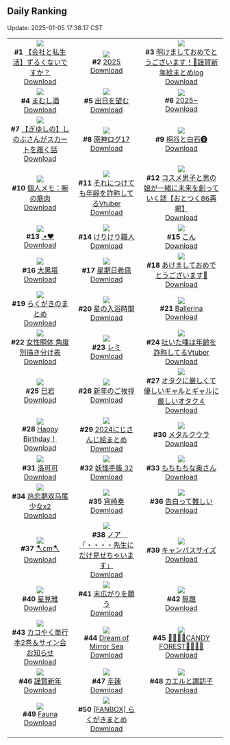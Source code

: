 ## Daily Ranking
Update: 2025-01-05 17:38:17 CST

|      |      |      |
| :----: | :----: | :----: |
| ![](https://i.pixiv.re/c/240x480/img-master/img/2025/01/03/12/00/15/125851300_p0_master1200.jpg)<br>**#1** [【会社と私生活】ずるくないですか？](https://www.pixiv.net/artworks/125851300)<br>[Download](https://i.pixiv.re/img-original/img/2025/01/03/12/00/15/125851300_p0.jpg) | ![](https://i.pixiv.re/c/240x480/img-master/img/2025/01/03/00/00/02/125838053_p0_master1200.jpg)<br>**#2** [2025](https://www.pixiv.net/artworks/125838053)<br>[Download](https://i.pixiv.re/img-original/img/2025/01/03/00/00/02/125838053_p0.jpg) | ![](https://i.pixiv.re/c/240x480/img-master/img/2025/01/04/13/58/59/125888319_p0_master1200.jpg)<br>**#3** [明けましておめでとうございます！🎍謹賀新年絵まとめlog](https://www.pixiv.net/artworks/125888319)<br>[Download](https://i.pixiv.re/img-original/img/2025/01/04/13/58/59/125888319_p0.png) |
| ![](https://i.pixiv.re/c/240x480/img-master/img/2025/01/04/07/30/01/125880896_p0_master1200.jpg)<br>**#4** [まむし酒](https://www.pixiv.net/artworks/125880896)<br>[Download](https://i.pixiv.re/img-original/img/2025/01/04/07/30/01/125880896_p0.jpg) | ![](https://i.pixiv.re/c/240x480/img-master/img/2025/01/04/00/00/09/125872428_p0_master1200.jpg)<br>**#5** [出日を望む](https://www.pixiv.net/artworks/125872428)<br>[Download](https://i.pixiv.re/img-original/img/2025/01/04/00/00/09/125872428_p0.png) | ![](https://i.pixiv.re/c/240x480/img-master/img/2025/01/03/00/00/23/125838182_p0_master1200.jpg)<br>**#6** [2025~](https://www.pixiv.net/artworks/125838182)<br>[Download](https://i.pixiv.re/img-original/img/2025/01/03/00/00/23/125838182_p0.jpg) |
| ![](https://i.pixiv.re/c/240x480/img-master/img/2025/01/03/00/00/09/125838103_p0_master1200.jpg)<br>**#7** [【ぎゆしの】しのぶさんがスカートを履く話](https://www.pixiv.net/artworks/125838103)<br>[Download](https://i.pixiv.re/img-original/img/2025/01/03/00/00/09/125838103_p0.png) | ![](https://i.pixiv.re/c/240x480/img-master/img/2025/01/04/14/17/15/125888723_p0_master1200.jpg)<br>**#8** [原神ログ17](https://www.pixiv.net/artworks/125888723)<br>[Download](https://i.pixiv.re/img-original/img/2025/01/04/14/17/15/125888723_p0.jpg) | ![](https://i.pixiv.re/c/240x480/img-master/img/2025/01/04/00/41/25/125874416_p0_master1200.jpg)<br>**#9** [桐谷と白石❾](https://www.pixiv.net/artworks/125874416)<br>[Download](https://i.pixiv.re/img-original/img/2025/01/04/00/41/25/125874416_p0.png) |
| ![](https://i.pixiv.re/c/240x480/img-master/img/2025/01/04/06/00/11/125879874_p0_master1200.jpg)<br>**#10** [個人メモ：腕の筋肉](https://www.pixiv.net/artworks/125879874)<br>[Download](https://i.pixiv.re/img-original/img/2025/01/04/06/00/11/125879874_p0.jpg) | ![](https://i.pixiv.re/c/240x480/img-master/img/2025/01/03/21/04/49/125865924_p0_master1200.jpg)<br>**#11** [それにつけても年齢を詐称してるVtuber](https://www.pixiv.net/artworks/125865924)<br>[Download](https://i.pixiv.re/img-original/img/2025/01/03/21/04/49/125865924_p0.jpg) | ![](https://i.pixiv.re/c/240x480/img-master/img/2025/01/03/12/00/52/125851355_p0_master1200.jpg)<br>**#12** [コスメ男子と男の娘が一緒に未来を創っていく話【おとつく86再掲】](https://www.pixiv.net/artworks/125851355)<br>[Download](https://i.pixiv.re/img-original/img/2025/01/03/12/00/52/125851355_p0.jpg) |
| ![](https://i.pixiv.re/c/240x480/img-master/img/2025/01/04/00/00/27/125872535_p0_master1200.jpg)<br>**#13** [.•♥](https://www.pixiv.net/artworks/125872535)<br>[Download](https://i.pixiv.re/img-original/img/2025/01/04/00/00/27/125872535_p0.jpg) | ![](https://i.pixiv.re/c/240x480/img-master/img/2025/01/03/20/30/01/125864645_p0_master1200.jpg)<br>**#14** [けりけり職人](https://www.pixiv.net/artworks/125864645)<br>[Download](https://i.pixiv.re/img-original/img/2025/01/03/20/30/01/125864645_p0.png) | ![](https://i.pixiv.re/c/240x480/img-master/img/2025/01/04/23/28/39/125905706_p0_master1200.jpg)<br>**#15** [こん](https://www.pixiv.net/artworks/125905706)<br>[Download](https://i.pixiv.re/img-original/img/2025/01/04/23/28/39/125905706_p0.jpg) |
| ![](https://i.pixiv.re/c/240x480/img-master/img/2025/01/03/00/00/13/125838128_p0_master1200.jpg)<br>**#16** [大黑塔](https://www.pixiv.net/artworks/125838128)<br>[Download](https://i.pixiv.re/img-original/img/2025/01/03/00/00/13/125838128_p0.jpg) | ![](https://i.pixiv.re/c/240x480/img-master/img/2025/01/03/12/36/15/125852154_p0_master1200.jpg)<br>**#17** [星期日希佩](https://www.pixiv.net/artworks/125852154)<br>[Download](https://i.pixiv.re/img-original/img/2025/01/03/12/36/15/125852154_p0.jpg) | ![](https://i.pixiv.re/c/240x480/img-master/img/2025/01/03/07/00/08/125846106_p0_master1200.jpg)<br>**#18** [あけましておめでとうございます🐍](https://www.pixiv.net/artworks/125846106)<br>[Download](https://i.pixiv.re/img-original/img/2025/01/03/07/00/08/125846106_p0.jpg) |
| ![](https://i.pixiv.re/c/240x480/img-master/img/2025/01/03/22/47/13/125869615_p0_master1200.jpg)<br>**#19** [らくがきのまとめ](https://www.pixiv.net/artworks/125869615)<br>[Download](https://i.pixiv.re/img-original/img/2025/01/03/22/47/13/125869615_p0.png) | ![](https://i.pixiv.re/c/240x480/img-master/img/2025/01/04/00/00/40/125872602_p0_master1200.jpg)<br>**#20** [星の入浴時間](https://www.pixiv.net/artworks/125872602)<br>[Download](https://i.pixiv.re/img-original/img/2025/01/04/00/00/40/125872602_p0.png) | ![](https://i.pixiv.re/c/240x480/img-master/img/2025/01/03/00/05/57/125838670_p0_master1200.jpg)<br>**#21** [Ballerina](https://www.pixiv.net/artworks/125838670)<br>[Download](https://i.pixiv.re/img-original/img/2025/01/03/00/05/57/125838670_p0.png) |
| ![](https://i.pixiv.re/c/240x480/img-master/img/2025/01/03/00/00/19/125838152_p0_master1200.jpg)<br>**#22** [女性胴体 角度別描き分け表](https://www.pixiv.net/artworks/125838152)<br>[Download](https://i.pixiv.re/img-original/img/2025/01/03/00/00/19/125838152_p0.jpg) | ![](https://i.pixiv.re/c/240x480/img-master/img/2025/01/03/16/39/02/125857655_p0_master1200.jpg)<br>**#23** [レミ](https://www.pixiv.net/artworks/125857655)<br>[Download](https://i.pixiv.re/img-original/img/2025/01/03/16/39/02/125857655_p0.jpg) | ![](https://i.pixiv.re/c/240x480/img-master/img/2025/01/04/20/01/58/125898342_p0_master1200.jpg)<br>**#24** [吐いた唾は年齢を詐称してるVtuber](https://www.pixiv.net/artworks/125898342)<br>[Download](https://i.pixiv.re/img-original/img/2025/01/04/20/01/58/125898342_p0.png) |
| ![](https://i.pixiv.re/c/240x480/img-master/img/2025/01/03/07/01/17/125846142_p0_master1200.jpg)<br>**#25** [巳岩](https://www.pixiv.net/artworks/125846142)<br>[Download](https://i.pixiv.re/img-original/img/2025/01/03/07/01/17/125846142_p0.jpg) | ![](https://i.pixiv.re/c/240x480/img-master/img/2025/01/04/10/00/13/125883182_p0_master1200.jpg)<br>**#26** [新年のご挨拶](https://www.pixiv.net/artworks/125883182)<br>[Download](https://i.pixiv.re/img-original/img/2025/01/04/10/00/13/125883182_p0.jpg) | ![](https://i.pixiv.re/c/240x480/img-master/img/2025/01/04/02/07/44/125876693_p0_master1200.jpg)<br>**#27** [オタクに厳しくて優しいギャルとギャルに厳しいオタク４](https://www.pixiv.net/artworks/125876693)<br>[Download](https://i.pixiv.re/img-original/img/2025/01/04/02/07/44/125876693_p0.jpg) |
| ![](https://i.pixiv.re/c/240x480/img-master/img/2025/01/03/01/27/12/125841254_p0_master1200.jpg)<br>**#28** [Happy Birthday！](https://www.pixiv.net/artworks/125841254)<br>[Download](https://i.pixiv.re/img-original/img/2025/01/03/01/27/12/125841254_p0.jpg) | ![](https://i.pixiv.re/c/240x480/img-master/img/2025/01/03/16/57/15/125858095_p0_master1200.jpg)<br>**#29** [2024にじさんじ絵まとめ](https://www.pixiv.net/artworks/125858095)<br>[Download](https://i.pixiv.re/img-original/img/2025/01/03/16/57/15/125858095_p0.jpg) | ![](https://i.pixiv.re/c/240x480/img-master/img/2025/01/04/00/00/28/125872540_p0_master1200.jpg)<br>**#30** [メタルクウラ](https://www.pixiv.net/artworks/125872540)<br>[Download](https://i.pixiv.re/img-original/img/2025/01/04/00/00/28/125872540_p0.png) |
| ![](https://i.pixiv.re/c/240x480/img-master/img/2025/01/03/17/44/51/125859477_p0_master1200.jpg)<br>**#31** [洛可可](https://www.pixiv.net/artworks/125859477)<br>[Download](https://i.pixiv.re/img-original/img/2025/01/03/17/44/51/125859477_p0.jpg) | ![](https://i.pixiv.re/c/240x480/img-master/img/2025/01/04/00/19/05/125873538_p0_master1200.jpg)<br>**#32** [妖怪手帳 32](https://www.pixiv.net/artworks/125873538)<br>[Download](https://i.pixiv.re/img-original/img/2025/01/04/00/19/05/125873538_p0.jpg) | ![](https://i.pixiv.re/c/240x480/img-master/img/2025/01/03/00/02/28/125838460_p0_master1200.jpg)<br>**#33** [もちもちな奥さん](https://www.pixiv.net/artworks/125838460)<br>[Download](https://i.pixiv.re/img-original/img/2025/01/03/00/02/28/125838460_p0.jpg) |
| ![](https://i.pixiv.re/c/240x480/img-master/img/2025/01/03/15/35/27/125856104_p0_master1200.jpg)<br>**#34** [热恋期双马尾少女x2](https://www.pixiv.net/artworks/125856104)<br>[Download](https://i.pixiv.re/img-original/img/2025/01/03/15/35/27/125856104_p0.jpg) | ![](https://i.pixiv.re/c/240x480/img-master/img/2025/01/03/18/31/29/125861021_p0_master1200.jpg)<br>**#35** [宵崎奏](https://www.pixiv.net/artworks/125861021)<br>[Download](https://i.pixiv.re/img-original/img/2025/01/03/18/31/29/125861021_p0.jpg) | ![](https://i.pixiv.re/c/240x480/img-master/img/2025/01/04/01/00/25/125875024_p0_master1200.jpg)<br>**#36** [告白って難しい](https://www.pixiv.net/artworks/125875024)<br>[Download](https://i.pixiv.re/img-original/img/2025/01/04/01/00/25/125875024_p0.jpg) |
| ![](https://i.pixiv.re/c/240x480/img-master/img/2025/01/03/20/51/37/125865331_p0_master1200.jpg)<br>**#37** [🪓cm🪓](https://www.pixiv.net/artworks/125865331)<br>[Download](https://i.pixiv.re/img-original/img/2025/01/03/20/51/37/125865331_p0.png) | ![](https://i.pixiv.re/c/240x480/img-master/img/2025/01/04/08/00/07/125881308_p0_master1200.jpg)<br>**#38** [ノア　「・・・・先生にだけ見せちゃいます」](https://www.pixiv.net/artworks/125881308)<br>[Download](https://i.pixiv.re/img-original/img/2025/01/04/08/00/07/125881308_p0.jpg) | ![](https://i.pixiv.re/c/240x480/img-master/img/2025/01/04/00/00/10/125872436_p0_master1200.jpg)<br>**#39** [キャンバスサイズ](https://www.pixiv.net/artworks/125872436)<br>[Download](https://i.pixiv.re/img-original/img/2025/01/04/00/00/10/125872436_p0.jpg) |
| ![](https://i.pixiv.re/c/240x480/img-master/img/2025/01/03/00/00/09/125838104_p0_master1200.jpg)<br>**#40** [星見雅](https://www.pixiv.net/artworks/125838104)<br>[Download](https://i.pixiv.re/img-original/img/2025/01/03/00/00/09/125838104_p0.png) | ![](https://i.pixiv.re/c/240x480/img-master/img/2025/01/03/20/36/28/125864869_p0_master1200.jpg)<br>**#41** [末広がりを願う](https://www.pixiv.net/artworks/125864869)<br>[Download](https://i.pixiv.re/img-original/img/2025/01/03/20/36/28/125864869_p0.png) | ![](https://i.pixiv.re/c/240x480/img-master/img/2025/01/03/00/00/22/125838173_p0_master1200.jpg)<br>**#42** [無題](https://www.pixiv.net/artworks/125838173)<br>[Download](https://i.pixiv.re/img-original/img/2025/01/03/00/00/22/125838173_p0.jpg) |
| ![](https://i.pixiv.re/c/240x480/img-master/img/2025/01/04/12/00/16/125885578_p0_master1200.jpg)<br>**#43** [カコやく単行本2巻＆サイン会お知らせ](https://www.pixiv.net/artworks/125885578)<br>[Download](https://i.pixiv.re/img-original/img/2025/01/04/12/00/16/125885578_p0.jpg) | ![](https://i.pixiv.re/c/240x480/img-master/img/2025/01/03/06/48/02/125845931_p0_master1200.jpg)<br>**#44** [Dream of Mirror Sea](https://www.pixiv.net/artworks/125845931)<br>[Download](https://i.pixiv.re/img-original/img/2025/01/03/06/48/02/125845931_p0.jpg) | ![](https://i.pixiv.re/c/240x480/img-master/img/2025/01/04/15/32/58/125890332_p0_master1200.jpg)<br>**#45** [💙💚🩵🍬CANDY FOREST🍭💚🩵💙](https://www.pixiv.net/artworks/125890332)<br>[Download](https://i.pixiv.re/img-original/img/2025/01/04/15/32/58/125890332_p0.png) |
| ![](https://i.pixiv.re/c/240x480/img-master/img/2025/01/04/00/00/24/125872513_p0_master1200.jpg)<br>**#46** [謹賀新年](https://www.pixiv.net/artworks/125872513)<br>[Download](https://i.pixiv.re/img-original/img/2025/01/04/00/00/24/125872513_p0.jpg) | ![](https://i.pixiv.re/c/240x480/img-master/img/2025/01/03/23/11/26/125870556_p0_master1200.jpg)<br>**#47** [辛辣](https://www.pixiv.net/artworks/125870556)<br>[Download](https://i.pixiv.re/img-original/img/2025/01/03/23/11/26/125870556_p0.jpg) | ![](https://i.pixiv.re/c/240x480/img-master/img/2025/01/03/00/36/26/125839843_p0_master1200.jpg)<br>**#48** [カエルと諏訪子](https://www.pixiv.net/artworks/125839843)<br>[Download](https://i.pixiv.re/img-original/img/2025/01/03/00/36/26/125839843_p0.jpg) |
| ![](https://i.pixiv.re/c/240x480/img-master/img/2025/01/03/00/29/57/125839584_p0_master1200.jpg)<br>**#49** [Fauna](https://www.pixiv.net/artworks/125839584)<br>[Download](https://i.pixiv.re/img-original/img/2025/01/03/00/29/57/125839584_p0.png) | ![](https://i.pixiv.re/c/240x480/img-master/img/2025/01/03/17/04/14/125858347_p0_master1200.jpg)<br>**#50** [[FANBOX] らくがきまとめ](https://www.pixiv.net/artworks/125858347)<br>[Download](https://i.pixiv.re/img-original/img/2025/01/03/17/04/14/125858347_p0.png) |
|      |
